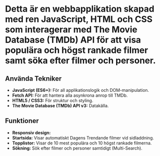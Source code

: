 # Detta är en webbapplikation skapad med ren JavaScript, HTML och CSS som interagerar med The Movie Database (TMDb) API för att visa populära och högst rankade filmer samt söka efter filmer och personer.


## Använda Tekniker

* **JavaScript (ES6+):** För all applikationslogik och DOM-manipulation.
* **Fetch API:** För att hantera alla asynkrona anrop till TMDb.
* **HTML5 / CSS3:** För struktur och styling.
* **The Movie Database (TMDb) API v3:** Datakälla.

## Funktioner
* **Responsiv design:**
* **Startsida:** Visar automatiskt Dagens Trendande filmer vid sidladdning.
* **Topplistor:** Visar de 10 mest populära och 10 högst rankade filmerna.
* **Sökning:** Sök efter filmer och personer samtidigt (Multi-Search).